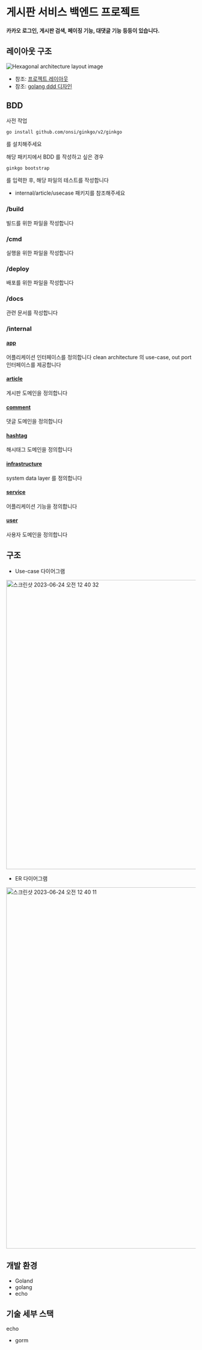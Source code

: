 # 게시판 서비스 백엔드 프로젝트 
#### 카카오 로그인, 게시판 검색, 페이징 기능, 대댓글 기능 등등이 있습니다.

## 레이아웃 구조

<img src="https://docs.google.com/drawings/d/e/2PACX-1vQ5ps72uaZcEJzwnJbPhzUfEeBbN6CJ04j7hl2i3K2HHatNcsoyG2tgX2vnrN5xxDKLp5Jm5bzzmZdv/pub?w=960&h=657" alt="Hexagonal architecture layout image">

- 참조: [프로젝트 레이아웃](https://github.com/golang-standards/project-layout/blob/master/README_ko.md)
- 참조: [golang ddd 디자인](https://programmingpercy.tech/blog/how-to-domain-driven-design-ddd-golang/)

## BDD

사전 작업
```shell
go install github.com/onsi/ginkgo/v2/ginkgo 
```
를 설치해주세요

해당 패키지에서 BDD 를 작성하고 싶은 경우
```shell
ginkgo bootstrap
```
를 입력한 후, 해당 파일의 테스트를 작성합니다

- internal/article/usecase 패키지를 참조해주세요

### /build
빌드를 위한 파일을 작성합니다

### /cmd
실행을 위한 파일을 작성합니다

### /deploy
배포를 위한 파일을 작성합니다

### /docs
관련 문서를 작성합니다

### /internal

#### [app](internal%2Fapp)
어플리케이션 인터페이스를 정의합니다
clean architecture 의 use-case, out port 인터페이스를 제공합니다

#### [article](internal%2Farticle)
게시판 도메인을 정의합니다

#### [comment](internal%2Fcomment)
댓글 도메인을 정의합니다

#### [hashtag](internal%2Fhashtag)
해시태그 도메인을 정의합니다

#### [infrastructure](internal%2Finfrastructure)
system data layer 를 정의합니다

#### [service](internal%2Fservice)
어플리케이션 기능을 정의합니다

#### [user](internal%2Fuser)
사용자 도메인을 정의합니다

## 구조

* Use-case 다이어그램
<img width="768" alt="스크린샷 2023-06-24 오전 12 40 32" src="https://github.com/myoungsuk/Emsys-hompage/assets/81986479/18f28c98-a8fa-4594-aa66-e65702db5e03">



* ER 다이어그램
<img width="959" alt="스크린샷 2023-06-24 오전 12 40 11" src="https://github.com/myoungsuk/Emsys-hompage/assets/81986479/400cb3fe-114d-46e8-b46e-3781809bca05">


## 개발 환경

* Goland
* golang
* echo

## 기술 세부 스택

echo

* gorm
